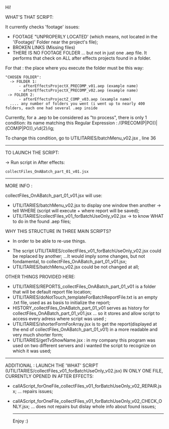 Hi!

WHAT'S THAT SCRIPT:

It currently checks 'footage' issues:
  - FOOTAGE "UNPROPERLY LOCATED' (which means, not located in the '(Footage)' Folder near the project's file);
  - BROKEN LINKS (Missing files)
  - THERE IS NO FOOTAGE FOLDER
... but not in just one .aep file. It performs that check on ALL after effects projects found in a folder.
    
For that : the place where you execute the folder must be this way:

    "CHOSEN FOLDER":
      -> FOLDER 1:
          - afterEffectsProjectX_PRECOMP_v01.aep (example name)  
          - afterEffectsProjectX_PRECOMP_v02.aep (example name) 
     -> FOLDER 2:
          - afterEffectsProjectZ_COMP_v03.aep (example name)
      .... any number of folders you went (i went up to nearly 400 folders, each one had several .aep inside
      
Currently, for a .aep to be considered as "to process", there is only 1 condition: its name matching this Regular Expression : /(PRECOM(P|PO))|(COM(P|PO))_v\d{2}/ig;

To change this condition, go to UTILITARIES/batchMenu_v02.jsx , line 36



-------------------------------------------------------------------------------------------------------
TO LAUNCH THE SCRIPT:

-> Run script in After effects:
    
    collectFiles_OnABatch_part_01_v01.jsx


    
-------------------------------------------------------------------------------------------------------
MORE INFO :

collectFiles_OnABatch_part_01_v01.jsx will use:
- UTILITARIES/batchMenu_v02.jsx to display one window then another -> tell WHERE (script will execute + where report will be saved);
- UTILITARIES/collectFiles_v01_forBatchUseOnly_v02.jsx -> to know WHAT to do in the found .aep files;



WHY THIS STRUCTURE IN THREE MAIN SCRIPTS?
- In order to be able to re-use things.
* The script UTILITARIES/collectFiles_v01_forBatchUseOnly_v02.jsx could be replaced by another;
  ...It would imply some changes, but not fondamental, to collectFiles_OnABatch_part_01_v01.jsx;
* UTILITARIES/batchMenu_v02.jsx could be not changed at all;



OTHER THINGS PROVIDED HERE:
- UTILITARIES/REPORTS_collectFiles_OnABatch_part_01_v01 is a folder that will be default report file location;
- UTILITARIES/doNotTouch_templateForBatchReportFile.txt is an empty .txt file, used as as basis to initialize the report;
- HISTORY_collectFiles_OnABatch_part_01_v01 serves as history for collectFiles_OnABatch_part_01_v01.jsx
  ... so it stores and allow script to access every adress where script was used ;
- UTILITARIES/shorterFormForArray.jsx is to get the report(displayed at the end of collectFiles_OnABatch_part_01_v01) in a more readable and very much shorter form;
- UTILITARIES/getTvShowName.jsx : in my company this program was used on two different servers and i wanted the script to recognize on which it was used;



-------------------------------------------------------------------------------------------------------
ADDITIONAL : LAUNCH THE 'WHAT' SCRIPT (UTILITARIES/collectFiles_v01_forBatchUseOnly_v02.jsx) IN ONLY ONE FILE, CURRENTLY OPENED IN AFTER EFFECTS:
- callAScript_forOneFile_collectFiles_v01_forBatchUseOnly_v02_REPAIR.jsx;
  ... repairs issues;
- callAScript_forOneFile_collectFiles_v01_forBatchUseOnly_v02_CHECK_ONLY.jsx;
  ... does not repairs but dislay whole info about found issues;



  -------------------------------------------------------------------------------------------------------
  Enjoy :)
